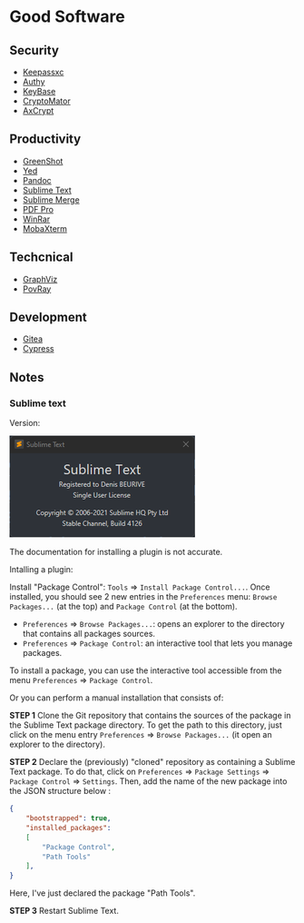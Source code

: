 # Good Software

## Security

* [Keepassxc](https://keepassxc.org/)
* [Authy](https://authy.com/)
* [KeyBase](https://keybase.io/)
* [CryptoMator](https://cryptomator.org/)
* [AxCrypt](https://www.axantum.com/)

## Productivity

* [GreenShot](https://getgreenshot.org/)
* [Yed](https://www.yworks.com/products/yed)
* [Pandoc](https://pandoc.org/)
* [Sublime Text](https://www.sublimetext.com/)
* [Sublime Merge](https://www.sublimemerge.com/)
* [PDF Pro](https://www.pdfpro10.com/)
* [WinRar](https://www.win-rar.com/)
* [MobaXterm](https://mobaxterm.mobatek.net/)

## Techcnical

* [GraphViz](https://graphviz.org/)
* [PovRay](https://www.povray.org/)

## Development

* [Gitea](https://gitea.io/en-us/)
* [Cypress](https://www.cypress.io/)

## Notes

### Sublime text

Version:

![](images/sublime-text-version.png)

The documentation for installing a plugin is not accurate.

Intalling a plugin:

Install "Package Control": `Tools` => `Install Package Control...`. Once installed, you should see 2 new entries in the `Preferences` menu: `Browse Packages...` (at the top) and `Package Control` (at the bottom).

* `Preferences` => `Browse Packages...`: opens an explorer to the directory that contains all packages sources.
* `Preferences` => `Package Control`: an interactive tool that lets you manage packages.

To install a package, you can use the interactive tool accessible from the menu `Preferences` => `Package Control`.

Or you can perform a manual installation that consists of:

**STEP 1** Clone the Git repository that contains the sources of the package in the Sublime Text package directory. To get the path to this directory, just click on the menu entry `Preferences` => `Browse Packages...` (it open an explorer to the directory).

**STEP 2** Declare the (previously) "cloned" repository as containing a Sublime Text package. To do that, click on `Preferences` => `Package Settings` => `Package Control` => `Settings`. Then, add the name of the new package into the JSON structure below :

```json
{
	"bootstrapped": true,
	"installed_packages":
	[
		"Package Control",
		"Path Tools"
	],
}
```

Here, I've just declared the package "Path Tools".

**STEP 3** Restart Sublime Text.

